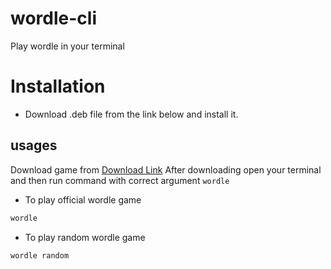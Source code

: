 # wordle-cli
Play wordle in your terminal
# Installation
* Download .deb file from the link below and install it.
## usages
Download game from [Download Link](http://google.com)
After downloading open your terminal and then run command with correct argument ```wordle```

* To play official wordle game
```bash 
wordle 
```
* To play random wordle game
```bash
wordle random
```

